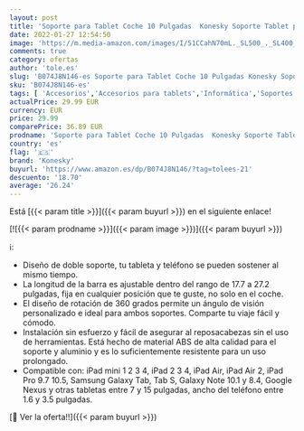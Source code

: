 ```yaml
---
layout: post
title: 'Soporte para Tablet Coche 10 Pulgadas  Konesky Soporte Tablet para Coche Reposacabezas 360 Rotación 7-10 Pulgadas Tablet para Compatible con iPad 2/3/4 / Mini/DVD  Samsung Galaxy Tab  7-10.5 '
date: 2022-01-27 12:54:50
image: 'https://m.media-amazon.com/images/I/51CCahN70mL._SL500_._SL400_.jpg'
comments: true
category: ofertas
author: 'tole.es'
slug: 'B074J8N146-es Soporte para Tablet Coche 10 Pulgadas Konesky Soporte...'
sku: 'B074J8N146-es'
tags: [ 'Accesorios','Accesorios para tablets','Informática','Soportes para tablets','ipad','konesky', ]
actualPrice: 29.99 EUR
currency: EUR
price: 29.99
comparePrice: 36.89 EUR
prodname: 'Soporte para Tablet Coche 10 Pulgadas  Konesky Soporte Tablet para Coche Reposacabezas 360 Rotación 7-10 Pulgadas Tablet para Compatible con iPad 2/3/4 / Mini/DVD  Samsung Galaxy Tab  7-10.5 '
country: 'es'
flag: '🇪🇸'
brand: 'Konesky'
buyurl: 'https://www.amazon.es/dp/B074J8N146/?tag=tolees-21'
descuento: '18.70'
average: '26.24'
---
```


Está [{{< param title >}}]({{< param buyurl >}}) en el siguiente enlace!

[![{{< param prodname >}}]({{< param image >}})]({{< param buyurl >}})

ℹ️:

- Diseño de doble soporte, tu tableta y teléfono se pueden sostener al mismo tiempo.
- La longitud de la barra es ajustable dentro del rango de 17.7 a 27.2 pulgadas, fija en cualquier posición que te guste, no solo en el coche.
- El diseño de rotación de 360 grados permite un ángulo de visión personalizado e ideal para ambos soportes. Comparte tu viaje fácil y cómodo.
- Instalación sin esfuerzo y fácil de asegurar al reposacabezas sin el uso de herramientas. Está hecho de material ABS de alta calidad para el soporte y aluminio y es lo suficientemente resistente para un uso prolongado.
- Compatible con: iPad mini 1 2 3 4, iPad 2 3 4, iPad Air, iPad Air 2, iPad Pro 9.7 10.5, Samsung Galaxy Tab, Tab S, Galaxy Note 10.1 y 8.4, Google Nexus y otras tabletas entre 7 y 15 pulgadas, ancho del teléfono entre 1.6 y 3.5 pulgadas.

[🛒 Ver la oferta!!]({{< param buyurl >}})
